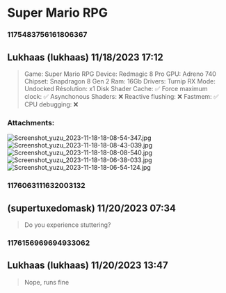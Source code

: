 # Super Mario RPG
### 1175483756161806367
## Lukhaas (lukhaas) 11/18/2023 17:12 

> Game: Super Mario RPG
> Device: Redmagic 8 Pro 
> GPU: Adreno 740
> Chipset: Snapdragon 8 Gen 2
> Ram: 16Gb
> Drivers: Turnip RX
> Mode: Undocked
> Résolution: x1
> Disk Shader Cache: ✅
> Force maximum clock: ✅
> Asynchonous Shaders: ❌
> Reactive flushing: ❌
> Fastmem: ✅
> CPU debugging: ❌
### Attachments: 
![Screenshot_yuzu_2023-11-18-18-08-54-347.jpg](https://yuzudiscordbackup.s3.us-west-2.amazonaws.com/files-media/1175483756161806367_Screenshot_yuzu_2023-11-18-18-08-54-347.jpg)
![Screenshot_yuzu_2023-11-18-18-08-43-039.jpg](https://yuzudiscordbackup.s3.us-west-2.amazonaws.com/files-media/1175483756161806367_Screenshot_yuzu_2023-11-18-18-08-43-039.jpg)
![Screenshot_yuzu_2023-11-18-18-08-08-540.jpg](https://yuzudiscordbackup.s3.us-west-2.amazonaws.com/files-media/1175483756161806367_Screenshot_yuzu_2023-11-18-18-08-08-540.jpg)
![Screenshot_yuzu_2023-11-18-18-06-38-033.jpg](https://yuzudiscordbackup.s3.us-west-2.amazonaws.com/files-media/1175483756161806367_Screenshot_yuzu_2023-11-18-18-06-38-033.jpg)
![Screenshot_yuzu_2023-11-18-18-06-54-124.jpg](https://yuzudiscordbackup.s3.us-west-2.amazonaws.com/files-media/1175483756161806367_Screenshot_yuzu_2023-11-18-18-06-54-124.jpg)

### 1176063111632003132
##  (supertuxedomask) 11/20/2023 07:34 

> Do you experience stuttering?

### 1176156969694933062
## Lukhaas (lukhaas) 11/20/2023 13:47 

> Nope, runs fine


